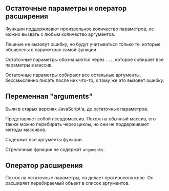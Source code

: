 ## Остаточные параметры и оператор расширения

Функции поддерживают произвольное количество параметров, ее можно вызвать с любым количество аргументов.

Лишные не вызовут ошибку, но будут учитываться только те, которые объявлены в параметрах самой функции.

Остаточные параметры обозначаются через `...`, которое собирает все параметры в массив.

Остаточные параметры собирают все остальные аргументы, бессмысленно писать после них что-то, к тому же это вызовет ошибку.


## Переменная "arguments"

Были в старых версиях JavaScript'a, до остаточных параметров.

Представляет собой псевдомассив. Похож на обычный массив, его также можно перебирать через циклы, но они не поддерживают методы массивов.

Содержит все аргументы функции.

Стрелочные функции не содержат `arguments`.

## Оператор расширения

Похож на остаточные параметры, но делает противоположное. Он расширяет перебираемый объект в список аргументов.

